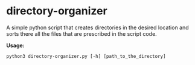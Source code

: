 # directory-organizer
A simple python script that creates directories in the desired location and sorts there all the files that are prescribed in the script code. 

**Usage:**
```
python3 directory-organizer.py [-h] [path_to_the_directory]
```
